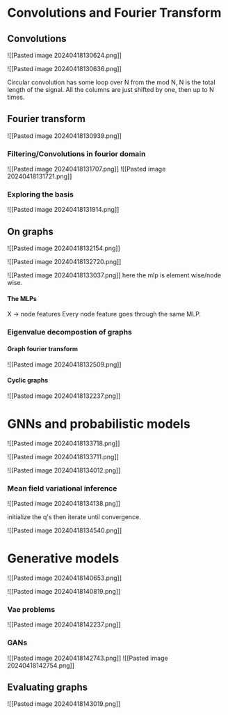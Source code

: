 
# Convolutions and Fourier Transform

## Convolutions

![[Pasted image 20240418130624.png]]


![[Pasted image 20240418130636.png]]

Circular convolution has some loop over N from the mod N, N is the total length of the signal.
All the columns are just shifted by one, then up to N times.

## Fourier transform

![[Pasted image 20240418130939.png]]

### Filtering/Convolutions in fourior domain

![[Pasted image 20240418131707.png]]
![[Pasted image 20240418131721.png]]

### Exploring the basis

![[Pasted image 20240418131914.png]]

## On graphs

![[Pasted image 20240418132154.png]]

![[Pasted image 20240418132720.png]]

![[Pasted image 20240418133037.png]]
here the mlp is element wise/node wise.

#### The MLPs

X -> node features
Every node feature goes through the same MLP.




### Eigenvalue decompostion of graphs


#### Graph fourier transform

![[Pasted image 20240418132509.png]]


#### Cyclic graphs

![[Pasted image 20240418132237.png]]



# GNNs and probabilistic models

![[Pasted image 20240418133718.png]]


![[Pasted image 20240418133711.png]]

![[Pasted image 20240418134012.png]]

### Mean field variational inference

![[Pasted image 20240418134138.png]]

initialize the q's then iterate until convergence.

![[Pasted image 20240418134540.png]]

# Generative models

![[Pasted image 20240418140653.png]]

![[Pasted image 20240418140819.png]]

### Vae problems

![[Pasted image 20240418142237.png]]

### GANs

![[Pasted image 20240418142743.png]]
![[Pasted image 20240418142754.png]]

## Evaluating graphs

![[Pasted image 20240418143019.png]]

